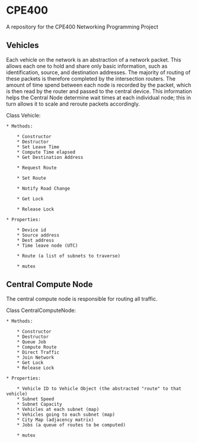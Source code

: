 # CPE400
A repository for the CPE400 Networking Programming Project

## Vehicles
Each vehicle on the network is an abstraction of a network packet. This allows each one to hold and share only basic information, such as identification, source, and destination addresses. The majority of routing of these packets is therefore completed by the intersection routers. The amount of time spend between each node is recorded by the packet, which is then read by the router and passed to the central device. This information helps the Central Node determine wait times at each individual node; this in turn allows it to scale and reroute packets accordingly.


Class Vehicle:

	* Methods:

		* Constructor
		* Destructor
		* Set Leave Time
		* Compute Time elapsed
		* Get Destination Address

		* Request Route

		* Set Route

		* Notify Road Change

		* Get Lock

		* Release Lock

	* Properties:

		* Device id
		* Source address
		* Dest address
		* Time leave node (UTC)

		* Route (a list of subnets to traverse)

		* mutex

## Central Compute Node
The central compute node is responsible for routing all traffic.

Class CentralComputeNode:

	* Methods:

		* Constructor
		* Destructor
		* Queue Job
		* Compute Route
		* Direct Traffic
		* Join Network
		* Get Lock
		* Release Lock

	* Properties:

		* Vehicle ID to Vehicle Object (the abstracted "route" to that vehicle)
		* Subnet Speed
		* Subnet Capacity
		* Vehicles at each subnet (map)
		* Vehicles going to each subnet (map)
		* City Map (adjacency matrix)
		* Jobs (a queue of routes to be computed)

		* mutex
